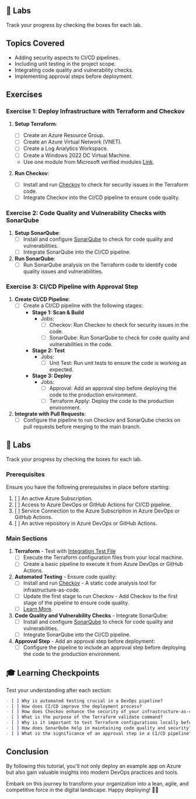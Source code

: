 ## 🧪 Labs

Track your progress by checking the boxes for each lab.

## Topics Covered

- Adding security aspects to CI/CD pipelines.
- Including unit testing in the project scope.
- Integrating code quality and vulnerability checks.
- Implementing approval steps before deployment.

## Exercises

### Exercise 1: Deploy Infrastructure with Terraform and Checkov

1. **Setup Terraform**:
    - [ ] Create an Azure Resource Group.
    - [ ] Create an Azure Virtual Network (VNET).
    - [ ] Create a Log Analytics Workspace.
    - [ ] Create a Windows 2022 DC Virtual Machine.
    - Use one module from Microsoft verified modules [Link](https://azure.github.io/Azure-Verified-Modules/).

2. **Run Checkov**:
    - [ ] Install and run [Checkov](https://github.com/bridgecrewio/checkov/) to check for security issues in the Terraform code.
    - [ ] Integrate Checkov into the CI/CD pipeline to ensure code quality.

### Exercise 2: Code Quality and Vulnerability Checks with SonarQube

1. **Setup SonarQube**:
    - [ ] Install and configure [SonarQube](https://www.sonarqube.org/) to check for code quality and vulnerabilities.
    - [ ] Integrate SonarQube into the CI/CD pipeline.

2. **Run SonarQube**:
    - [ ] Run SonarQube analysis on the Terraform code to identify code quality issues and vulnerabilities.

### Exercise 3: CI/CD Pipeline with Approval Step

1. **Create CI/CD Pipeline**:
    - [ ] Create a CI/CD pipeline with the following stages:
        - **Stage 1: Scan & Build**
            - Jobs:
                - [ ] Checkov: Run Checkov to check for security issues in the code.
                - [ ] SonarQube: Run SonarQube to check for code quality and vulnerabilities in the code.
        - **Stage 2: Test**
            - Jobs:
                - [ ] Unit Test: Run unit tests to ensure the code is working as expected.
        - **Stage 3: Deploy**
            - Jobs:
                - [ ] Approval: Add an approval step before deploying the code to the production environment.
                - [ ] Terraform Apply: Deploy the code to the production environment.

2. **Integrate with Pull Requests**:
    - [ ] Configure the pipeline to run Checkov and SonarQube checks on pull requests before merging to the main branch.

## 🧪 Labs

Track your progress by checking the boxes for each lab.

### Prerequisites

Ensure you have the following prerequisites in place before starting:
1. [ ] An active Azure Subscription.
2. [ ] Access to Azure DevOps or GitHub Actions for CI/CD pipeline.
3. [ ] Service Connection to the Azure Subscription in Azure DevOps or GitHub Actions.
4. [ ] An active repository in Azure DevOps or GitHub Actions.

### Main Sections

1. **Terraform** - Test with [Integration Test File](./assets/integration-testing/)
    - [ ] Execute the Terraform configuration files from your local machine.
    - [ ] Create a basic pipeline to execute it from Azure DevOps or GitHub Actions.

2. **Automated Testing** - Ensure code quality:
    - [ ] Install and run [Checkov](https://github.com/bridgecrewio/checkov/) - A static code analysis tool for infrastructure-as-code.
    - [ ] Update the first stage to run Checkov - Add Checkov to the first stage of the pipeline to ensure code quality.
    - [ ] [Learn More](https://medium.com/@williamwarley/ensuring-iac-security-with-checkov-a-practical-integration-guide-for-azure-devops-gitlab-and-cc8bcfa3d3e9).

3. **Code Quality and Vulnerability Checks** - Integrate SonarQube:
    - [ ] Install and configure [SonarQube](https://www.sonarqube.org/) to check for code quality and vulnerabilities.
    - [ ] Integrate SonarQube into the CI/CD pipeline.

4. **Approval Step** - Add an approval step before deployment:
    - [ ] Configure the pipeline to include an approval step before deploying the code to the production environment.

## 🎓 Learning Checkpoints

Test your understanding after each section:

```markdown
- [ ] Why is automated testing crucial in a DevOps pipeline?
- [ ] How does CI/CD improve the deployment process?
- [ ] How does Checkov enhance the security of your infrastructure-as-code?
- [ ] What is the purpose of the Terraform validate command?
- [ ] Why is it important to test Terraform configurations locally before deploying them through a CI/CD pipeline?
- [ ] How does SonarQube help in maintaining code quality and security?
- [ ] What is the significance of an approval step in a CI/CD pipeline?
```

## Conclusion

By following this tutorial, you'll not only deploy an example app on Azure but also gain valuable insights into modern DevOps practices and tools.

Embark on this journey to transform your organization into a lean, agile, and competitive force in the digital landscape. Happy deploying! 🚀🔧
